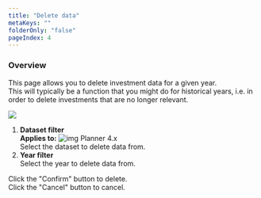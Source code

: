 ```yaml
---
title: "Delete data"
metaKeys: ""
folderOnly: "false"
pageIndex: 4
---
```


### Overview
This page allows you to delete investment data for a given year.<br/>
This will typically be a function that you might do for historical years, i.e. in order to delete investments that are no longer relevant.
<br/>

![](https://profitbasedocs.blob.core.windows.net/plannerimages/capex-delete-data.jpg)

1. **Dataset filter** <br/>
**Applies to:** ![img](https://profitbasedocs.blob.core.windows.net/icons/yes-icon.png) Planner 4.x<br/>
Select the dataset to delete data from.
2. **Year filter** <br/>
Select the year to delete data from.

Click the "Confirm" button to delete.<br/>
Click the "Cancel" button to cancel.

<br/>

